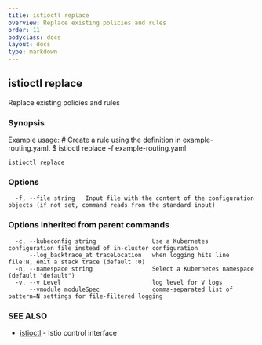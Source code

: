 ```yaml
---
title: istioctl replace
overview: Replace existing policies and rules
order: 11
bodyclass: docs
layout: docs
type: markdown
---
```

## istioctl replace

Replace existing policies and rules

### Synopsis



Example usage:
	# Create a rule using the definition in example-routing.yaml.
	$ istioctl replace -f example-routing.yaml


```
istioctl replace
```

### Options

```
  -f, --file string   Input file with the content of the configuration objects (if not set, command reads from the standard input)
```

### Options inherited from parent commands

```
  -c, --kubeconfig string                Use a Kubernetes configuration file instead of in-cluster configuration
      --log_backtrace_at traceLocation   when logging hits line file:N, emit a stack trace (default :0)
  -n, --namespace string                 Select a Kubernetes namespace (default "default")
  -v, --v Level                          log level for V logs
      --vmodule moduleSpec               comma-separated list of pattern=N settings for file-filtered logging
```

### SEE ALSO
* [istioctl](istioctl.html)	 - Istio control interface

